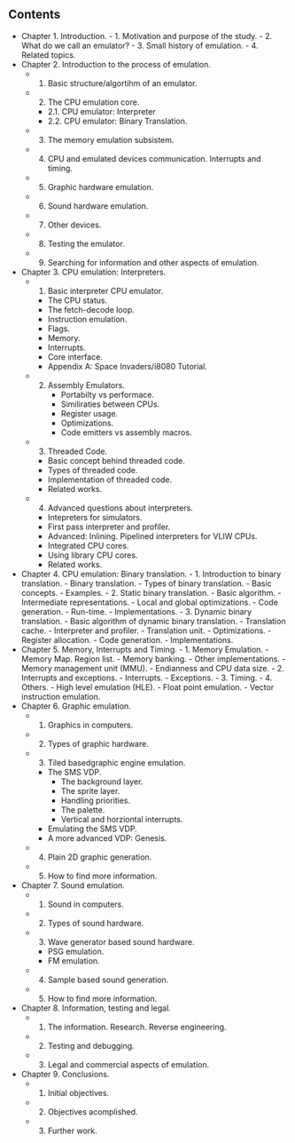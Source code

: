 
## Contents

- Chapter 1. Introduction.
      - 1. Motivation and purpose of the study.
      - 2. What do we call an emulator?
      - 3. Small history of emulation.
      - 4. Related topics.
- Chapter 2. Introduction to the process of emulation.
   - 1. Basic structure/algortihm of an emulator.
   - 2. The CPU emulation core.
      - 2.1. CPU emulator: Interpreter
      - 2.2. CPU emulator: Binary Translation.
   - 3. The memory emulation subsistem.
   - 4. CPU and emulated devices communication. Interrupts and timing.
   - 5. Graphic hardware emulation.
   - 6. Sound hardware emulation.
   - 7. Other devices.
   - 8. Testing the emulator.
   - 9. Searching for information and other aspects of emulation.
- Chapter 3. CPU emulation: Interpreters.
   - 1. Basic interpreter CPU emulator.
      - The CPU status.
      - The fetch-decode loop.
      - Instruction emulation.
      - Flags.
      - Memory.
      - Interrupts.
      - Core interface.
      - Appendix A: Space Invaders/i8080 Tutorial.
   - 2. Assembly Emulators.
         - Portabilty vs performace.
         - Similiraties between CPUs.
         - Register usage.
         - Optimizations.
         - Code emitters vs assembly macros.
   - 3. Threaded Code.
      - Basic concept behind threaded code.
      - Types of threaded code.
      - Implementation of threaded code.
      - Related works.
   - 4. Advanced questions about interpreters.
      - Intepreters for simulators.
      - First pass interpreter and profiler.
      - Advanced: Inlining. Pipelined interpreters for VLIW CPUs.
      - Integrated CPU cores.
      - Using library CPU cores.
      - Related works.
- Chapter 4. CPU emulation: Binary translation.
      - 1. Introduction to binary translation.
         - Binary translation.
         - Types of binary translation.
         - Basic concepts.
         - Examples.
      - 2. Static binary translation.
         - Basic algorithm.
         - Intermediate representations.
         - Local and global optimizations.
         - Code generation.
         - Run-time.
         - Implementations.
      - 3. Dynamic binary translation.
         - Basic algorithm of dynamic binary translation.
         - Translation cache.
         - Interpreter and profiler.
         - Translation unit.
         - Optimizations.
         - Register allocation.
         - Code generation.
         - Implementations.
- Chapter 5. Memory, Interrupts and Timing.
      - 1. Memory Emulation.
         - Memory Map. Region list.
         - Memory banking.
         - Other implementations.
         - Memory management unit (MMU).
         - Endianness and CPU data size.
      - 2. Interrupts and exceptions.
         - Interrupts.
         - Exceptions.
      - 3. Timing.
      - 4. Others.
         - High level emulation (HLE).
         - Float point emulation.
         - Vector instruction emulation.
- Chapter 6. Graphic emulation.
   - 1. Graphics in computers.
   - 2. Types of graphic hardware.
   - 3. Tiled basedgraphic engine emulation.
      - The SMS VDP.
         - The background layer.
         - The sprite layer.
         - Handling priorities.
         - The palette.
         - Vertical and horziontal interrupts.
      - Emulating the SMS VDP.
      - A more advanced VDP: Genesis.
   - 4. Plain 2D graphic generation.
   - 5. How to find more information.
- Chapter 7. Sound emulation.
   - 1. Sound in computers.
   - 2. Types of sound hardware.
   - 3. Wave generator based sound hardware.
      - PSG emulation.
      - FM emulation.
   - 4. Sample based sound generation.
   - 5. How to find more information.
- Chapter 8. Information, testing and legal.
   - 1. The information. Research. Reverse engineering.
   - 2. Testing and debugging.
   - 3. Legal and commercial aspects of emulation.
- Chapter 9. Conclusions.
   - 1. Initial objectives.
   - 2. Objectives acomplished.
   - 3. Further work.